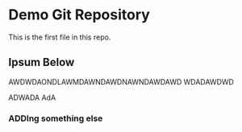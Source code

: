 # Demo Git Repository

This is the first file in this repo.

## Ipsum Below

AWDWDAONDLAWMDAWNDAWDNAWNDAWDAWD
WDADAWDWD


ADWADA
AdA

### ADDIng something else